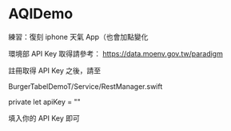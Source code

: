 # AQIDemo
練習：復刻 iphone 天氣 App（也會加點變化

環境部 API Key 取得請參考：
https://data.moenv.gov.tw/paradigm

註冊取得 API Key 之後，請至

BurgerTabelDemoT/Service/RestManager.swift

private let apiKey = ""

填入你的 API Key 即可
